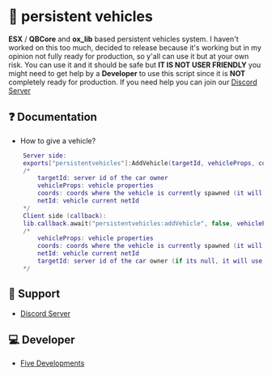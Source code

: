 # 🚗 persistent vehicles
**ESX** / **QBCore** and **ox_lib** based persistent vehicles system.
I haven't worked on this too much, decided to release because it's working but in my opinion not fully ready for production, so y'all can use it but at your own risk.
You can use it and it should be safe but **IT IS NOT USER FRIENDLY** you might need to get help by a **Developer** to use this script since it is **NOT** completely ready for production.
If you need help you can join our [Discord Server](https://discord.gg/547nKvQhZ7)

## ❓ Documentation
- How to give a vehicle?
```lua
    Server side:
    exports["persistentvehicles"]:AddVehicle(targetId, vehicleProps, coords, netId)
    /*
        targetId: server id of the car owner
        vehicleProps: vehicle properties
        coords: coords where the vehicle is currently spawned (it will not spawn your vehicle, you need to spawn it yourself)
        netId: vehicle current netId
    */
    Client side (callback):
    lib.callback.await("persistentvehicles:addVehicle", false, vehicleProps, coords, netId, targetId)
    /*
        vehicleProps: vehicle properties
        coords: coords where the vehicle is currently spawned (it will not spawn your vehicle, you need to spawn it yourself)
        netId: vehicle current netId
        targetId: server id of the car owner (if its null, it will use the source that triggered the callback)
    */
```

## 🤝 Support
- [Discord Server](https://discord.gg/547nKvQhZ7)

## 💻 Developer
- [Five Developments](https://discord.gg/547nKvQhZ7)
